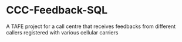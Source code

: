 # CCC-Feedback-SQL
A TAFE project for a call centre that receives feedbacks from different callers registered with various cellular carriers 
